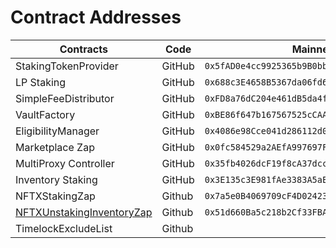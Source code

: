 # Contract Addresses



| **Contracts**                                                                                             | **Code** | **Mainnet**                                  | **Rinkeby**                                  | **Arbitrum**                                 |
| --------------------------------------------------------------------------------------------------------- | -------- | -------------------------------------------- | -------------------------------------------- | -------------------------------------------- |
| StakingTokenProvider                                                                                      | GitHub   | `0x5fAD0e4cc9925365b9B0bbEc9e0C3536c0B1a5C7` | `0x262FEeCBac8Ee97200F060aeFd89BD41b961e526` | `0x92B80faa01389B753F41Faf90e1C46Dc975830d5` |
| LP Staking                                                                                                | GitHub   | `0x688c3E4658B5367da06fd629E41879beaB538E37` | `0xcd0dfb870A60C30D957b0DF1D180a236a55b5740` | `0x5326A720f76CFbDfE9e18fA618C3a3f7AbDF3934` |
| SimpleFeeDistributor                                                                                      | GitHub   | `0xFD8a76dC204e461dB5da4f38687AdC9CC5ae4a86` | `0x29F52f4Df3Ae7bd736305c035d45EBa563CD7A2f` | `0x68A7F493F6C40556931559afD22D7eD868d3f78E` |
| VaultFactory                                                                                              | GitHub   | `0xBE86f647b167567525cCAAfcd6f881F1Ee558216` | `0xbbc53022Af15Bb973AD906577c84784c47C14371` | `0xE77b89FEc41A7b7dC74eb33602e82F0672FbB33C` |
| EligibilityManager                                                                                        | GitHub   | `0x4086e98Cce041d286112d021612fD894cFed94D5` | `0x0256B5E9bE57D8e14BAdfF94fD79760cC44A33c2` | `0x1a0f3D0e40E9c211BD2D215E709b6FD2C17f35a2` |
| Marketplace Zap                                                                                           | GitHub   | `0x0fc584529a2AEfA997697FAfAcbA5831faC0c22d` | `0xF83d27657a6474cB2Ae09a5b39177BBB80E63d81` | `0x66f26E38bD50FD52A50da8E87E435f04f98001B7` |
| MultiProxy Controller                                                                                     | GitHub   | `0x35fb4026dcF19f8cA37dcca4D2D68A549548750C` | `0xFc542C7fEA1da20E1195b2476ae35db50925515C` | `0x732E5F7FE7c40333DfeFF57755666F85d1e164c1` |
| Inventory Staking                                                                                         | GitHub   | `0x3E135c3E981fAe3383A5aE0d323860a34CfAB893` | `0x05aD54B40e3be8252CB257f77d9301E9CB1A9470` | `0x1A2C03ABD4Af7C87d8b4d5aD39b56fa98E8C4Cc6` |
| NFTXStakingZap                                                                                            | Github   | `0x7a5e0B4069709cF4D02423b8cafDc608f4436791` | `0xeF5F5491EF04Df94638162Cb8f7CBAd64760e797` | `0xfb8664E4EB4d2F8B0220d358d0d9C4896DC84959` |
| [NFTXUnstakingInventoryZap](https://etherscan.io/address/0x51d660ba5c218b2cf33fbaca5e3abb8aeff3543b#code) | Github   | `0x51d660Ba5c218b2Cf33FBAcA5e3aBb8aEff3543B` | `0x608F0D84657BB876DDEDD8d8d5aB9D12639d5798` | `0x009e4110Fd68c603DD1F9189C4BaC3D12Cde8c70` |
| TimelockExcludeList                                                                                       | Github   |                                              |                                              | `0x96C394Cdd3B09B7B2971Aa6FB8c0435C914E1Df9` |

